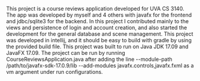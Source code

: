 This project is a course reviews application developed for UVA CS 3140. The app was developed by myself and 4 others with javafx for the frontend and jdbc/sqlite3 for the backend. 
In this project I contributed mainly to the views and persistence of login and account creation, and also started the development for the general database and scene
management. This project was developed in intellij, and it should be easy to build with gradle by using the provided build file. This project was built
to run on Java JDK 17.09 and JavaFX 17.09. The project can be run by running CourseReviewsApplication.java after adding the line 
--module-path
/path/to/javafx-sdk-17.0.9/lib
--add-modules
javafx.controls,javafx.fxml
as a vm argument under run configurations. 
